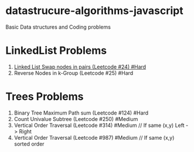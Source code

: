 # datastrucure-algorithms-javascript
Basic Data structures and Coding problems

# LinkedList Problems
1. [Linked List Swap nodes in pairs (Leetcode #24) #Hard](https://github.com/vasanth1996/datastrucure-algorithms-javascript/blob/master/LinkedList/LinkedListSwapNodesPair.js)
2. Reverse Nodes in k-Group (Leetcode #25) #Hard

# Trees Problems
1. Binary Tree Maximum Path sum (Leetcode #124) #Hard
2. Count Univalue Subtree (Leetcode #250) #Medium
3. Vertical Order Traversal (Leetcode #314) #Medium // If same (x,y) Left -> Right
4. Vertical Order Traversal (Leetcode #987) #Medium // If same (x,y) sorted order
